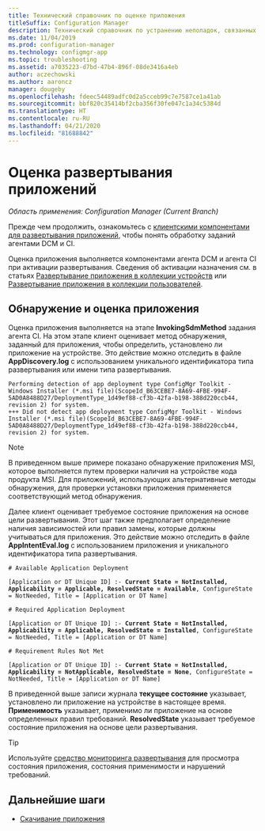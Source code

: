 ```yaml
---
title: Технический справочник по оценке приложения
titleSuffix: Configuration Manager
description: Технический справочник по устранению неполадок, связанных с оценкой приложения, в Configuration Manager.
ms.date: 11/04/2019
ms.prod: configuration-manager
ms.technology: configmgr-app
ms.topic: troubleshooting
ms.assetid: a7035223-d7bd-47b4-896f-08de3416a4eb
author: aczechowski
ms.author: aaroncz
manager: dougeby
ms.openlocfilehash: fdeec54489adfc0d2a5cceb99c7e7587ce1a41ab
ms.sourcegitcommit: bbf820c35414bf2cba356f30fe047c1a34c5384d
ms.translationtype: HT
ms.contentlocale: ru-RU
ms.lasthandoff: 04/21/2020
ms.locfileid: "81688842"
---
```

# <a name="application-deployment-evaluation"></a>Оценка развертывания приложений

*Область применения: Configuration Manager (Current Branch)*

Прежде чем продолжить, ознакомьтесь с [клиентскими компонентами для развертывания приложений](client-components-technical-reference.md), чтобы понять обработку заданий агентами DCM и CI.

Оценка приложения выполняется компонентами агента DCM и агента CI при активации развертывания. Сведения об активации назначения см. в статьях [Развертывание приложения в коллекции устройств](device-deployment-technical-reference.md) или [Развертывание приложения в коллекции пользователей](user-deployment-technical-reference.md).

## <a name="application-detection-and-evaluation"></a>Обнаружение и оценка приложения

Оценка приложения выполняется на этапе **InvokingSdmMethod** задания агента CI. На этом этапе клиент оценивает метод обнаружения, заданный для приложения, чтобы определить, установлено ли приложение на устройстве. Это действие можно отследить в файле **AppDiscovery.log** с использованием уникального идентификатора типа развертывания или имени типа развертывания.

```text
Performing detection of app deployment type ConfigMgr Toolkit - Windows Installer (*.msi file)(ScopeId_B63CEBE7-8A69-4FBE-994F-5AD0A8488D27/DeploymentType_1d49ef88-cf3b-42fa-b198-388d220ccb44, revision 2) for system.
+++ Did not detect app deployment type ConfigMgr Toolkit - Windows Installer (*.msi file)(ScopeId_B63CEBE7-8A69-4FBE-994F-5AD0A8488D27/DeploymentType_1d49ef88-cf3b-42fa-b198-388d220ccb44, revision 2) for system.
```

> [!NOTE]
> В приведенном выше примере показано обнаружение приложения MSI, которое выполняется путем проверки наличия на устройстве кода продукта MSI. Для приложений, использующих альтернативные методы обнаружения, для проверки установки приложения применяется соответствующий метод обнаружения.

Далее клиент оценивает требуемое состояние приложения на основе цели развертывания. Этот шаг также предполагает определение наличия зависимостей или правил замены, которые должны учитываться для приложения. Это действие можно отследить в файле **AppIntentEval.log** с использованием приложения и уникального идентификатора типа развертывания.

<pre><code class="lang-text"># Available Application Deployment

[Application or DT Unique ID] :- <b>Current State = NotInstalled, Applicability = Applicable, ResolvedState = Available</b>, ConfigureState = NotNeeded, Title = [Application or DT Name]

# Required Application Deployment

[Application or DT Unique ID] :- <b>Current State = NotInstalled, Applicability = Applicable, ResolvedState = Installed</b>, ConfigureState = NotNeeded, Title = [Application or DT Name]

# Requirement Rules Not Met

[Application or DT Unique ID] :- <b>Current State = NotInstalled, Applicability = NotApplicable, ResolvedState = None</b>, ConfigureState = NotNeeded, Title = [Application or DT Name]
</code></pre>

В приведенной выше записи журнала **текущее состояние** указывает, установлено ли приложение на устройстве в настоящее время. **Применимость** указывает, применимо ли приложение на основе определенных правил требований. **ResolvedState** указывает требуемое состояние приложения на основе цели развертывания.

> [!TIP]
> Используйте [средство мониторинга развертывания](../../core/support/deployment-monitoring-tool.md) для просмотра состояния приложения, состояния применимости и нарушений требований.

## <a name="next-steps"></a>Дальнейшие шаги

- [Скачивание приложения](deployment-download-technical-reference.md)
